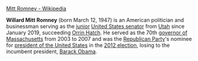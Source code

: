 ﻿[Mitt Romney - Wikipedia](https://en.wikipedia.org/wiki/Mitt_Romney)

**Willard Mitt Romney** (born March 12, 1947) is an American politician and businessman serving as the [junior](https://en.wikipedia.org/wiki/Seniority_in_the_United_States_Senate "Seniority in the United States Senate") [United States senator](https://en.wikipedia.org/wiki/United_States_Senate "United States Senate") from [Utah](https://en.wikipedia.org/wiki/Utah "Utah") since January 2019, succeeding [Orrin Hatch](https://en.wikipedia.org/wiki/Orrin_Hatch "Orrin Hatch"). He served as the 70th [governor of Massachusetts](https://en.wikipedia.org/wiki/Governor_of_Massachusetts "Governor of Massachusetts") from 2003 to 2007 and was the [Republican Party](https://en.wikipedia.org/wiki/Republican_Party_%28United_States%29 "Republican Party (United States)")'s nominee for [president of the United States](https://en.wikipedia.org/wiki/President_of_the_United_States "President of the United States") in the [2012 election](https://en.wikipedia.org/wiki/2012_United_States_presidential_election "2012 United States presidential election"), losing to the incumbent president, [Barack Obama](https://en.wikipedia.org/wiki/Barack_Obama "Barack Obama").